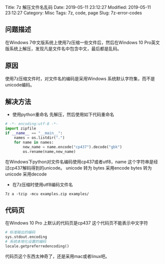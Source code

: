 Title: 7z 解压文件名乱码
Date: 2019-05-11 23:12:27
Modified: 2019-05-11 23:12:27
Category: Misc
Tags: 7z, code, page
Slug: 7z-error-codes

## 问题描述
在Windows 7中文版系统上使用7z压缩一些文件后，然后在Windows 10 Pro英文版系统上解压，发现凡是文件名中包含中文，最后都是乱码。

## 原因
使用7z压缩文件时，对文件名的编码是采用Windows 系统默认字符集，而不是unicode编码。

## 解决方法

- 使用python重命名
先解压，然后使用如下代码重命名
```python
# -*- encoding:utf-8 -*-
import zipfile
if __name__ == "__main__":
    names = os.listdir(".")
    for name in names:
        new_name = name.encode("cp437").decode("gbk")
        os.rename(name,new_name)
```
在Windows下python对文件名编码使用cp437或者utf8，name 这个字符串是经过cp437解码得到的unicode。
unicode 转为 bytes 采用encode
bytes 转为 unicode 采用decode

- 在7z压缩时使用utf8编码文件名
```shell
7z a -tzip -mcu examples.zip examples/
```

## 代码页
在Windows 10 Pro 上默认的代码页是cp437 这个代码页不能表示中文字符
```python
# 标准输出的编码
sys.stdout.encoding
# 系统本地化设置的编码
locale.getpreferredencoding()
```

代码页这个东西太神奇了，还是采用mac或者linux吧。



